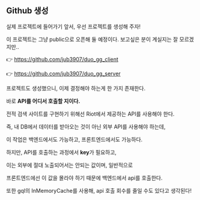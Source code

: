 ## **Github 생성**

실제 프로젝트에 들어가기 앞서, 우선 프로젝트를 생성해 주자!

이 프로젝트는 그냥 public으로 오픈해 둘 예정이다. 보고싶은 분이 계실지는 잘 모르겠지만..

👉 https://github.com/jub3907/duo_gg_client

👉 https://github.com/jub3907/duo_gg_server

프로젝트도 생성했으니, 이제 결정해야 하는게 한 가지 존재한다.

바로 **API를 어디서 호출할 지이다.**

전적 검색 사이트를 구현하기 위해선 Riot에서 제공하는 API를 사용해야 한다.

즉, 내 DB에서 데이터를 받아오는 것이 아닌 외부 API를 사용해야 하는데,

이 작업은 백엔드에서도 가능하고, 프론트엔드에서도 가능하다.

하지만, API를 호출하는 과정에서 **key**가 필요하고,

이는 외부에 절대 노출되어서는 안되는 값이며, 일반적으로

프론트엔드에선 이 값을 몰라야 하기 때문에 백엔드에서 api를 호출한다.

또한 gql의 InMemoryCache를 사용해, api 호출 회수를 줄일 수도 있다고 생각된다!
